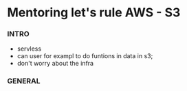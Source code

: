 # Mentoring let's rule AWS - S3

### INTRO
- servless
- can user for exampl to do funtions in data in s3;
- don't worry about the infra


### GENERAL
